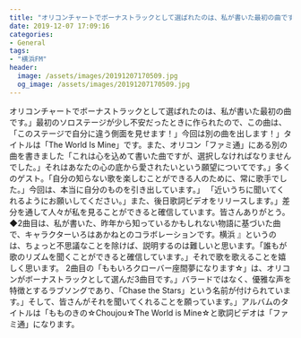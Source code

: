 ```yaml
---
title: "オリコンチャートでボーナストラックとして選ばれたのは、私が書いた最初の曲です。"
date: 2019-12-07 17:09:16
categories:
- General
tags:
- "横浜FM"
header:
  image: /assets/images/20191207170509.jpg
  og_image: /assets/images/20191207170509.jpg
---
```


オリコンチャートでボーナストラックとして選ばれたのは、私が書いた最初の曲です。」最初のソロステージが少し不安だったときに作られたので、この曲は、 「このステージで自分に違う側面を見せます！」今回は別の曲を出します！」タイトルは「The World Is Mine」です。また、オリコン「ファミ通」にある別の曲を書きました「これは心を込めて書いた曲ですが、選択しなければなりませんでした。」それはあなたの心の底から愛されたいという願望についてです。」多くのゲスト。「自分の知らない歌を楽しむことができる人のために、常に歌手でした。」今回は、本当に自分のものを引き出しています。」 「近いうちに聞いてくれるようにお願いしてください。」また、後日歌詞ビデオをリリースします。」差分を通して人々が私を見ることができると確信しています。皆さんありがとう。◆2曲目は、私が書いた、昨年から知っているかもしれない物語に基づいた曲で、キャラクターいろはあかねとのコラボレーションです。横浜 』というのは、ちょっと不思議なことを除けば、説明するのは難しいと思います。「誰もが歌のリズムを聞くことができると確信しています。」それで歌を歌えることを嬉しく思います。 2曲目の「ももいろクローバー座間夢になります☆」は、オリコンがボーナストラックとして選んだ3曲目です。」バラードではなく、優雅な声を特徴とするラブソングであり、「Chase the Stars」という名前が付けられています。」そして、皆さんがそれを聞いてくれることを願っています。」アルバムのタイトルは「もものきの☆Choujou☆The World is Mine☆と歌詞ビデオは「ファミ通」になります。
